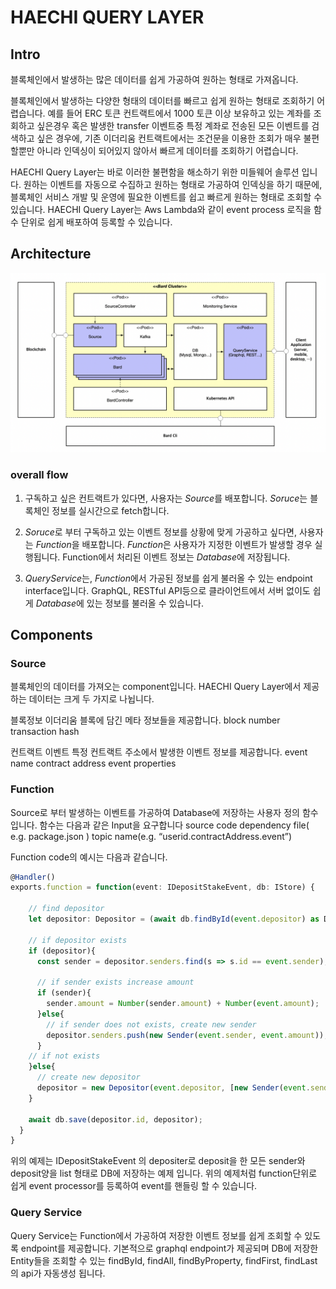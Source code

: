 # HAECHI QUERY LAYER

## Intro
블록체인에서 발생하는 많은 데이터를 쉽게 가공하여 원하는 형태로 가져옵니다.

블록체인에서 발생하는 다양한 형태의 데이터를 빠르고 쉽게 원하는 형태로 조회하기 어렵습니다. 예를 들어 ERC 토큰 컨트랙트에서 1000 토큰 이상 보유하고 있는 계좌를 조회하고 싶은경우 혹은 발생한 transfer 이벤트중 특정 계좌로 전송된 모든 이벤트를 검색하고 싶은 경우에, 기존 이더리움 컨트랙트에서는 조건문을 이용한 조회가 매우 불편할뿐만 아니라 인덱싱이 되어있지 않아서 빠르게 데이터를 조회하기 어렵습니다.

HAECHI Query Layer는 바로 이러한 불편함을 해소하기 위한 미들웨어 솔루션 입니다. 원하는 이벤트를 자동으로 수집하고 원하는 형태로 가공하여 인덱싱을 하기 때문에, 블록체인 서비스 개발 및 운영에 필요한 이벤트를 쉽고 빠르게 원하는 형태로 조회할 수 있습니다. HAECHI Query Layer는 Aws Lambda와 같이 event process 로직을 함수 단위로 쉽게 배포하여 등록할 수 있습니다.

## Architecture

![](/img/arch.png)

### overall flow

1. 구독하고 싶은 컨트랙트가 있다면, 사용자는 *Source*를 배포합니다. *Soruce*는 블록체인 정보를 실시간으로 fetch합니다. 

2. *Soruce*로 부터 구독하고 있는 이벤트 정보를 상황에 맞게 가공하고 싶다면, 사용자는 *Function*을 배포합니다. *Function*은 사용자가 지정한 이벤트가 발생할 경우 실행됩니다. Function에서 처리된 이벤트 정보는 *Database*에 저장됩니다.
3. *QueryService*는, *Function*에서 가공된 정보를 쉽게 불러올 수 있는 endpoint interface입니다. GraphQL, RESTful API등으로 클라이언트에서 서버 없이도 쉽게 *Database*에 있는 정보를 불러올 수 있습니다.



## Components
### Source
블록체인의 데이터를 가져오는 component입니다.  HAECHI Query Layer에서 제공하는 데이터는 크게 두 가지로 나뉩니다. 

블록정보
이더리움 블록에 담긴 메타 정보들을 제공합니다.
block number
transaction hash

컨트랙트 이벤트
특정 컨트랙트 주소에서 발생한 이벤트 정보를 제공합니다.
event name
contract address
event properties

### Function
Source로 부터 발생하는 이벤트를 가공하여 Database에 저장하는 사용자 정의 함수입니다. 함수는 다음과 같은 Input을 요구합니다
source code
dependency file( e.g. package.json )
topic name(e.g. “userid.contractAddress.event”)

Function code의 예시는 다음과 같습니다.

```typescript
@Handler()
exports.function = function(event: IDepositStakeEvent, db: IStore) {
    
    // find depositor
    let depositor: Depositor = (await db.findById(event.depositor) as Depositor);
    
    // if depositor exists
    if (depositor){
      const sender = depositor.senders.find(s => s.id == event.sender);
      
      // if sender exists increase amount
      if (sender){
        sender.amount = Number(sender.amount) + Number(event.amount);
      }else{
        // if sender does not exists, create new sender
        depositor.senders.push(new Sender(event.sender, event.amount));
      }
    // if not exists
    }else{
      // create new depositor
      depositor = new Depositor(event.depositor, [new Sender(event.sender, event.amount)]);
    }
    
    await db.save(depositor.id, depositor);
  }
}
```
위의 예제는 IDepositStakeEvent 의 depositer로 deposit을 한 모든 sender와 deposit양을 list 형태로 DB에 저장하는 예제 입니다. 위의 예제처럼 function단위로 쉽게 event processor를 등록하여 event를 핸들링 할 수 있습니다.

### Query Service

Query Service는 Function에서 가공하여 저장한 이벤트 정보를 쉽게 조회할 수 있도록 endpoint를 제공합니다. 기본적으로 graphql endpoint가 제공되며 DB에 저장한 Entity들을 조회할 수 있는 findById, findAll, findByProperty, findFirst, findLast의 api가 자동생성 됩니다. 

